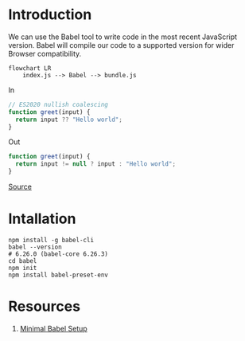 # Introduction

We can use the Babel tool to write code in the most recent JavaScript version. Babel will compile our code to a supported version for wider Browser compatibility.

```mermaid
flowchart LR
    index.js --> Babel --> bundle.js
```

In

```js
// ES2020 nullish coalescing
function greet(input) {
  return input ?? "Hello world";
}
```

Out

```js
function greet(input) {
  return input != null ? input : "Hello world";
}
```

[Source](https://github.com/babel/babel)


# Intallation

```shell
npm install -g babel-cli
babel --version
# 6.26.0 (babel-core 6.26.3)
cd babel
npm init
npm install babel-preset-env
```

# Resources

1. [Minimal Babel Setup](https://kheohyeewei.medium.com/minimal-babel-setup-b12b563ee2ca)
